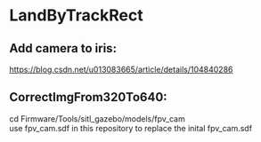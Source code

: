 # LandByTrackRect
## Add camera to iris:
https://blog.csdn.net/u013083665/article/details/104840286

## CorrectImgFrom320To640:
cd Firmware/Tools/sitl_gazebo/models/fpv_cam <br>
use fpv_cam.sdf in this repository to replace the inital fpv_cam.sdf
